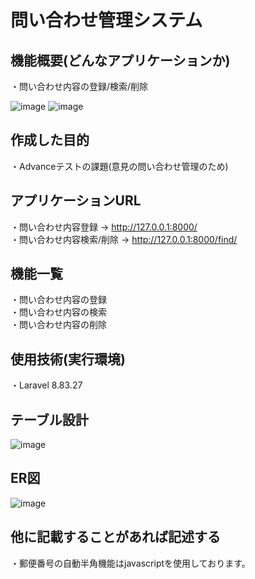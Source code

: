 # 問い合わせ管理システム
## 機能概要(どんなアプリケーションか)
・問い合わせ内容の登録/検索/削除

![image](https://user-images.githubusercontent.com/68457238/216808098-8a7ed594-68c5-4627-913d-82422b3c5840.png)
![image](https://user-images.githubusercontent.com/68457238/216808129-8422d7de-8196-4ec3-8bcd-7f7dcf63a9ee.png)

## 作成した目的
・Advanceテストの課題(意見の問い合わせ管理のため)

## アプリケーションURL
・問い合わせ内容登録 → http://127.0.0.1:8000/  
・問い合わせ内容検索/削除 → http://127.0.0.1:8000/find/  

## 機能一覧
・問い合わせ内容の登録  
・問い合わせ内容の検索  
・問い合わせ内容の削除  

## 使用技術(実行環境)
・Laravel 8.83.27

## テーブル設計
![image](https://user-images.githubusercontent.com/68457238/216808903-b8e44370-aaca-4908-b371-2c853adccb98.png)

## ER図
![image](https://user-images.githubusercontent.com/68457238/216809513-bf83ee26-5f96-48dd-b2fd-40062e7c9e70.png)

## 他に記載することがあれば記述する
・郵便番号の自動半角機能はjavascriptを使用しております。
